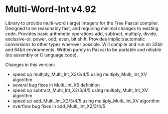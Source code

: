 # Multi-Word-Int v4.92
Library to provide multi-word (large) integers for the Free Pascal compiler.
Designed to be reasonably fast, and requiring minimal changes to existing code.
Provides basic arithmetic operations add, subtract, multiply, divide, exclusive-or, power, odd, even, bit shift.
Provides implicit/automatic conversions to other types wherever possible.
Will compile and run on 32bit and 64bit environments.
Written purely in Pascal to be portable and reliable (no assembly or C language code).

Changes in this version:
-	speed up multiply_Multi_Int_X2/3/4/5 using multiply_Multi_Int_XV algorithm
-	several bug fixes in Multi_Int_X5 definition
-	speed up subtract_Multi_Int_X2/3/4/5 using multiply_Multi_Int_XV algorithm
-	speed up add_Multi_Int_X2/3/4/5 using multiply_Multi_Int_XV algorithm
-	overflow bug fixes in add_Multi_Int_X2/3/4/5
